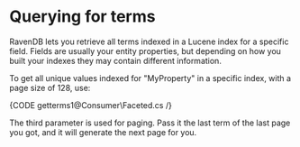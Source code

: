 # Querying for terms

RavenDB lets you retrieve all terms indexed in a Lucene index for a specific field. Fields are usually your entity properties, but depending on how you built your indexes they may contain different information.

To get all unique values indexed for "MyProperty" in a specific index, with a page size of 128, use:

{CODE getterms1@Consumer\Faceted.cs /}

The third parameter is used for paging. Pass it the last term of the last page you got, and it will generate the next page for you.